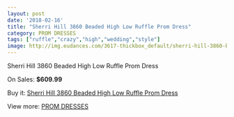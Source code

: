 ```yaml
---
layout: post
date: '2018-02-16'
title: "Sherri Hill 3860 Beaded High Low Ruffle Prom Dress"
category: PROM DRESSES
tags: ["ruffle","crazy","high","wedding","style"]
image: http://img.eudances.com/3617-thickbox_default/sherri-hill-3860-beaded-high-low-ruffle-prom-dress.jpg
---
```

Sherri Hill 3860 Beaded High Low Ruffle Prom Dress

On Sales: **$609.99**
<a href="https://www.eudances.com/en/prom-dresses/1214-sherri-hill-3860-beaded-high-low-ruffle-prom-dress.html"><amp-img layout="responsive" width="600" height="600" src="//img.eudances.com/3617-thickbox_default/sherri-hill-3860-beaded-high-low-ruffle-prom-dress.jpg" alt="Sherri Hill 3860 Beaded High Low Ruffle Prom Dress 0" /></a>

Buy it: [Sherri Hill 3860 Beaded High Low Ruffle Prom Dress](https://www.eudances.com/en/prom-dresses/1214-sherri-hill-3860-beaded-high-low-ruffle-prom-dress.html "Sherri Hill 3860 Beaded High Low Ruffle Prom Dress")

View more: [PROM DRESSES](https://www.eudances.com/en/13-prom-dresses "PROM DRESSES")